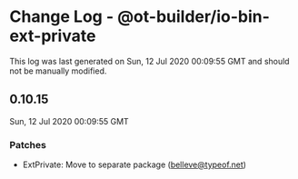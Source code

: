 # Change Log - @ot-builder/io-bin-ext-private

This log was last generated on Sun, 12 Jul 2020 00:09:55 GMT and should not be manually modified.

<!-- Start content -->

## 0.10.15

Sun, 12 Jul 2020 00:09:55 GMT

### Patches

- ExtPrivate: Move to separate package (belleve@typeof.net)
